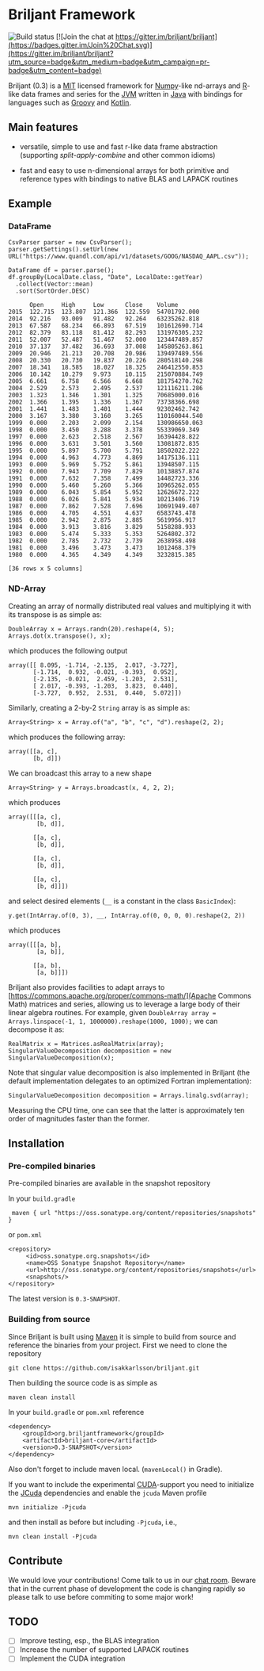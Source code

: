 # Briljant Framework

![Build status](https://travis-ci.org/briljant/briljant.svg?branch=0.2) [![Join the chat at https://gitter.im/briljant/briljant](https://badges.gitter.im/Join%20Chat.svg)](https://gitter.im/briljant/briljant?utm_source=badge&utm_medium=badge&utm_campaign=pr-badge&utm_content=badge) 

Briljant (0.3) is a [MIT](http://https://opensource.org/licenses/MIT)
licensed framework for [Numpy](http://www.numpy.org/)-like nd-arrays
and [R](https://www.r-project.org/)-like data frames and series for
the [JVM](https://en.wikipedia.org/wiki/Java_virtual_machine) written
in [Java](https://www.java.com) with bindings for languages such as
[Groovy](http://www.groovy-lang.org/) and
[Kotlin](http://kotlinlang.org/).

## Main features

* versatile, simple to use and fast r-like data frame abstraction
(supporting *split-apply-combine* and other common idioms)

* fast and easy to use n-dimensional arrays for both primitive and
reference types with bindings to native BLAS and LAPACK routines

## Example

### DataFrame

```
CsvParser parser = new CsvParser();
parser.getSettings().setUrl(new URL("https://www.quandl.com/api/v1/datasets/GOOG/NASDAQ_AAPL.csv"));

DataFrame df = parser.parse();
df.groupBy(LocalDate.class, "Date", LocalDate::getYear)
  .collect(Vector::mean)
  .sort(SortOrder.DESC)
```

```
      Open     High     Low      Close    Volume         
2015  122.715  123.807  121.366  122.559  54701792.000   
2014  92.216   93.009   91.482   92.264   63235262.818   
2013  67.587   68.234   66.893   67.519   101612690.714  
2012  82.379   83.118   81.412   82.293   131976305.232  
2011  52.007   52.487   51.467   52.000   123447489.857  
2010  37.137   37.482   36.693   37.008   145805263.861  
2009  20.946   21.213   20.708   20.986   139497489.556  
2008  20.330   20.730   19.837   20.226   280518140.298  
2007  18.341   18.585   18.027   18.325   246412550.853  
2006  10.142   10.279   9.973    10.115   215070884.749  
2005  6.661    6.758    6.566    6.668    181754270.762  
2004  2.529    2.573    2.495    2.537    121116211.286  
2003  1.323    1.346    1.301    1.325    70685000.016   
2002  1.366    1.395    1.336    1.367    73738366.698   
2001  1.441    1.483    1.401    1.444    92302462.742   
2000  3.167    3.380    3.160    3.265    110160044.540  
1999  0.000    2.203    2.099    2.154    130986650.063  
1998  0.000    3.450    3.288    3.378    55339069.349   
1997  0.000    2.623    2.518    2.567    16394428.822   
1996  0.000    3.631    3.501    3.560    13081872.835   
1995  0.000    5.897    5.700    5.791    18502022.222   
1994  0.000    4.963    4.773    4.869    14175136.111   
1993  0.000    5.969    5.752    5.861    13948507.115   
1992  0.000    7.943    7.709    7.829    10138857.874   
1991  0.000    7.632    7.358    7.499    14482723.336   
1990  0.000    5.460    5.260    5.366    10965262.055   
1989  0.000    6.043    5.854    5.952    12626672.222   
1988  0.000    6.026    5.841    5.934    10213406.719   
1987  0.000    7.862    7.528    7.696    10691949.407   
1986  0.000    4.705    4.551    4.637    6583743.478    
1985  0.000    2.942    2.875    2.885    5619956.917    
1984  0.000    3.913    3.816    3.829    5158288.933    
1983  0.000    5.474    5.333    5.353    5264802.372    
1982  0.000    2.785    2.732    2.739    2638958.498    
1981  0.000    3.496    3.473    3.473    1012468.379    
1980  0.000    4.365    4.349    4.349    3232815.385    

[36 rows x 5 columns]
```
### ND-Array

Creating an array of normally distributed real values and multiplying it with its transpose is as simple as:
 
```
DoubleArray x = Arrays.randn(20).reshape(4, 5);
Arrays.dot(x.transpose(), x);
```

which produces the following output

```
array([[ 8.095, -1.714, -2.135,  2.017, -3.727],
       [-1.714,  0.932, -0.021, -0.393,  0.952],
       [-2.135, -0.021,  2.459, -1.203,  2.531],
       [ 2.017, -0.393, -1.203,  3.823,  0.440],
       [-3.727,  0.952,  2.531,  0.440,  5.072]])
```

Similarly, creating a 2-by-2 `String` array is as simple as:

```
Array<String> x = Array.of("a", "b", "c", "d").reshape(2, 2);
```

which produces the following array:

```
array([[a, c],
       [b, d]])
```

We can broadcast this array to a new shape

```
Array<String> y = Arrays.broadcast(x, 4, 2, 2);
```

which produces

```
array([[[a, c],
        [b, d]],

       [[a, c],
        [b, d]],

       [[a, c],
        [b, d]],

       [[a, c],
        [b, d]]])
```

and select desired elements (`__` is a constant in the class `BasicIndex`):

```
y.get(IntArray.of(0, 3), __, IntArray.of(0, 0, 0, 0).reshape(2, 2))
```

which produces

```
array([[[a, b],
        [a, b]],

       [[a, b],
        [a, b]]])
```

Briljant also provides facilities to adapt arrays to 
[https://commons.apache.org/proper/commons-math/](Apache Commons Math) matrices and series,
allowing us to leverage a large body of their linear algebra routines. For example, given
`DoubleArray array = Arrays.linspace(-1, 1, 1000000).reshape(1000, 1000);` we can
decompose it as:
 
```
RealMatrix x = Matrices.asRealMatrix(array);
SingularValueDecomposition decomposition = new SingularValueDecomposition(x);
```

Note that singular value decomposition is also implemented in Briljant (the default implementation 
delegates to an optimized Fortran implementation):

```
SingularValueDecomposition decomposition = Arrays.linalg.svd(array);
```

Measuring the CPU time, one can see that the latter is approximately ten order of magnitudes faster
than the former.

## Installation

### Pre-compiled binaries

Pre-compiled binaries are available in the snapshot repository

In your `build.gradle`
 
     maven { url "https://oss.sonatype.org/content/repositories/snapshots" }

or `pom.xml`

    <repository>
         <id>oss.sonatype.org.snapshots</id>
         <name>OSS Sonatype Snapshot Repository</name>
         <url>http://oss.sonatype.org/content/repositories/snapshots</url>
         <snapshots/>
    </repository>
    
The latest version is `0.3-SNAPSHOT`.

### Building from source

Since Briljant is built using [Maven](https://maven.org/) it is
simple to build from source and reference the binaries from your
project. First we need to clone the repository

    git clone https://github.com/isakkarlsson/briljant.git

Then building the source code is as simple as

    maven clean install

In your `build.gradle` or `pom.xml` reference

    <dependency>
        <groupId>org.briljantframework</groupId>
        <artifactId>briljant-core</artifactId>
        <version>0.3-SNAPSHOT</version>
    </dependency>

Also don't forget to include maven local. (`mavenLocal()` in Gradle).

If you want to include the experimental
[CUDA](http://www.nvidia.com/object/cuda_home_new.html)-support you
need to initialize the [JCuda](http://jcuda.org) dependencies and
enable the `jcuda` Maven profile

    mvn initialize -Pjcuda

and then install as before but including `-Pjcuda`, i.e.,

    mvn clean install -Pjcuda

## Contribute

We would love your contributions! Come talk to us in our
[chat room](https://gitter.im/isakkarlsson/briljant). Beware that in
the current phase of development the code is changing rapidly so
please talk to use before commiting to some major work!

## TODO

- [ ] Improve testing, esp., the BLAS integration
- [ ] Increase the number of supported LAPACK routines
- [ ] Implement the CUDA integration
